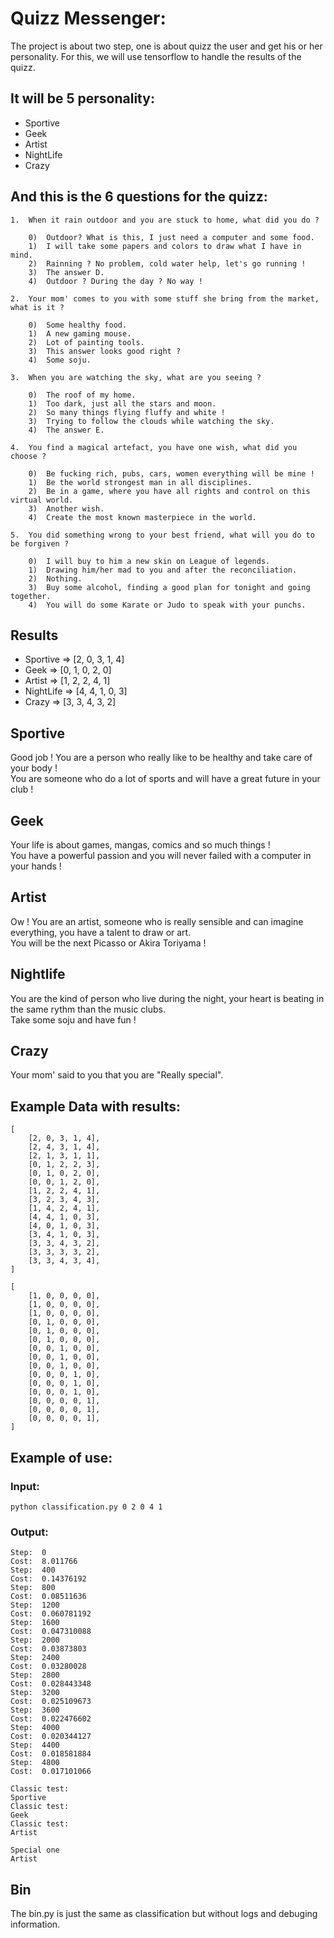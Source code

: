# Quizz Messenger:

The project is about two step, one is about quizz the user and get his or her personality.
For this, we will use tensorflow to handle the results of the quizz.

## It will be 5 personality:

-   Sportive
-   Geek
-   Artist
-   NightLife
-   Crazy

## And this is the 6 questions for the quizz:

    1.  When it rain outdoor and you are stuck to home, what did you do ?

        0)  Outdoor? What is this, I just need a computer and some food.
        1)  I will take some papers and colors to draw what I have in mind.
        2)  Rainning ? No problem, cold water help, let's go running !
        3)  The answer D.
        4)  Outdoor ? During the day ? No way !
    
    2.  Your mom' comes to you with some stuff she bring from the market, what is it ?

        0)  Some healthy food.
        1)  A new gaming mouse.
        2)  Lot of painting tools.
        3)  This answer looks good right ?
        4)  Some soju.

    3.  When you are watching the sky, what are you seeing ?

        0)  The roof of my home.
        1)  Too dark, just all the stars and moon.
        2)  So many things flying fluffy and white !
        3)  Trying to follow the clouds while watching the sky.
        4)  The answer E.

    4.  You find a magical artefact, you have one wish, what did you choose ?

        0)  Be fucking rich, pubs, cars, women everything will be mine !
        1)  Be the world strongest man in all disciplines.
        2)  Be in a game, where you have all rights and control on this virtual world.
        3)  Another wish.
        4)  Create the most known masterpiece in the world.

    5.  You did something wrong to your best friend, what will you do to be forgiven ?

        0)  I will buy to him a new skin on League of legends.
        1)  Drawing him/her mad to you and after the reconciliation.
        2)  Nothing.
        3)  Buy some alcohol, finding a good plan for tonight and going together.
        4)  You will do some Karate or Judo to speak with your punchs.

## Results

-   Sportive => [2, 0, 3, 1, 4]
-   Geek => [0, 1, 0, 2, 0]
-   Artist => [1, 2, 2, 4, 1]
-   NightLife => [4, 4, 1, 0, 3]
-   Crazy => [3, 3, 4, 3, 2]

## Sportive

Good job ! You are a person who really like to be healthy and take care of your body !  
You are someone who do a lot of sports and will have a great future in your club !

## Geek

Your life is about games, mangas, comics and so much things !  
You have a powerful passion and you will never failed with a computer in your hands !

## Artist

Ow ! You are an artist, someone who is really sensible and can imagine everything, you have a talent to draw or art.  
You will be the next Picasso or Akira Toriyama !

## Nightlife

You are the kind of person who live during the night, your heart is beating in the same rythm than the music clubs.  
Take some soju and have fun !

## Crazy

Your mom' said to you that you are "Really special".

## Example Data with results:

```
[
    [2, 0, 3, 1, 4],
    [2, 4, 3, 1, 4],
    [2, 1, 3, 1, 1],
    [0, 1, 2, 2, 3],
    [0, 1, 0, 2, 0],
    [0, 0, 1, 2, 0],
    [1, 2, 2, 4, 1],
    [3, 2, 3, 4, 3],
    [1, 4, 2, 4, 1],
    [4, 4, 1, 0, 3],
    [4, 0, 1, 0, 3],
    [3, 4, 1, 0, 3],
    [3, 3, 4, 3, 2],
    [3, 3, 3, 3, 2],
    [3, 3, 4, 3, 4],
]

[
    [1, 0, 0, 0, 0],
    [1, 0, 0, 0, 0],
    [1, 0, 0, 0, 0],
    [0, 1, 0, 0, 0],
    [0, 1, 0, 0, 0],
    [0, 1, 0, 0, 0],
    [0, 0, 1, 0, 0],
    [0, 0, 1, 0, 0],
    [0, 0, 1, 0, 0],
    [0, 0, 0, 1, 0],
    [0, 0, 0, 1, 0],
    [0, 0, 0, 1, 0],
    [0, 0, 0, 0, 1],
    [0, 0, 0, 0, 1],
    [0, 0, 0, 0, 1],
]
```

## Example of use:

### Input:
```
python classification.py 0 2 0 4 1
```
### Output:
```
Step:  0 
Cost:  8.011766
Step:  400 
Cost:  0.14376192
Step:  800 
Cost:  0.08511636
Step:  1200 
Cost:  0.060781192
Step:  1600 
Cost:  0.047310088
Step:  2000 
Cost:  0.03873803
Step:  2400 
Cost:  0.03280028
Step:  2800 
Cost:  0.028443348
Step:  3200 
Cost:  0.025109673
Step:  3600 
Cost:  0.022476602
Step:  4000 
Cost:  0.020344127
Step:  4400 
Cost:  0.018581884
Step:  4800 
Cost:  0.017101066

Classic test:
Sportive
Classic test:
Geek
Classic test:
Artist

Special one
Artist
```

## Bin

The bin.py is just the same as classification but without logs and debuging information.